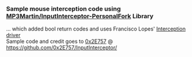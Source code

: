 ### Sample mouse interception code using [MP3Martin/InputInterceptor-PersonalFork](https://github.com/MP3Martin/InputInterceptor-PersonalFork) Library
... which added bool return codes and uses Francisco Lopes' [Interception driver](https://www.oblita.com/interception.html)  
Sample code and credit goes to [0x2E757](https://github.com/0x2E757) @ https://github.com/0x2E757/InputInterceptor/


